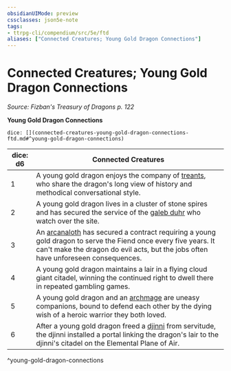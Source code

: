 ```yaml
---
obsidianUIMode: preview
cssclasses: json5e-note
tags:
- ttrpg-cli/compendium/src/5e/ftd
aliases: ["Connected Creatures; Young Gold Dragon Connections"]
---
```

# Connected Creatures; Young Gold Dragon Connections
*Source: Fizban's Treasury of Dragons p. 122* 

**Young Gold Dragon Connections**

`dice: [](connected-creatures-young-gold-dragon-connections-ftd.md#^young-gold-dragon-connections)`

| dice: d6 | Connected Creatures |
|----------|---------------------|
| 1 | A young gold dragon enjoys the company of [treants](treant.md), who share the dragon's long view of history and methodical conversational style. |
| 2 | A young gold dragon lives in a cluster of stone spires and has secured the service of the [galeb duhr](galeb-duhr.md) who watch over the site. |
| 3 | An [arcanaloth](arcanaloth.md) has secured a contract requiring a young gold dragon to serve the Fiend once every five years. It can't make the dragon do evil acts, but the jobs often have unforeseen consequences. |
| 4 | A young gold dragon maintains a lair in a flying cloud giant citadel, winning the continued right to dwell there in repeated gambling games. |
| 5 | A young gold dragon and an [archmage](archmage.md) are uneasy companions, bound to defend each other by the dying wish of a heroic warrior they both loved. |
| 6 | After a young gold dragon freed a [djinni](djinni.md) from servitude, the djinni installed a portal linking the dragon's lair to the djinni's citadel on the Elemental Plane of Air. |
^young-gold-dragon-connections